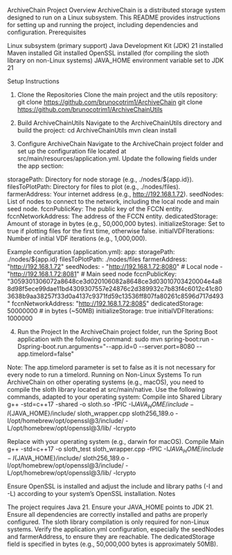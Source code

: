 ArchiveChain Project
Overview
ArchiveChain is a distributed storage system designed to run on a Linux subsystem. This README provides instructions for setting up and running the project, including dependencies and configuration.
Prerequisites

Linux subsystem (primary support)
Java Development Kit (JDK) 21 installed
Maven installed
Git installed
OpenSSL installed (for compiling the sloth library on non-Linux systems)
JAVA_HOME environment variable set to JDK 21

Setup Instructions
1. Clone the Repositories
Clone the main project and the utils repository:
git clone https://github.com/brunocotrim1/ArchiveChain
git clone https://github.com/brunocotrim1/ArchiveChainUtils

2. Build ArchiveChainUtils
Navigate to the ArchiveChainUtils directory and build the project:
cd ArchiveChainUtils
mvn clean install

3. Configure ArchiveChain
Navigate to the ArchiveChain project folder and set up the configuration file located at src/main/resources/application.yml. Update the following fields under the app section:

storagePath: Directory for node storage (e.g., ./nodes/${app.id}).
filesToPlotPath: Directory for files to plot (e.g., ./nodes/files).
farmerAddress: Your internet address (e.g., http://192.168.1.72).
seedNodes: List of nodes to connect to the network, including the local node and main seed node.
fccnPublicKey: The public key of the FCCN entity.
fccnNetworkAddress: The address of the FCCN entity.
dedicatedStorage: Amount of storage in bytes (e.g., 50,000,000 bytes).
initializeStorage: Set to true if plotting files for the first time, otherwise false.
initialVDFIterations: Number of initial VDF iterations (e.g., 1,000,000).

Example configuration (application.yml):
app:
  storagePath: ./nodes/${app.id}
  filesToPlotPath: ./nodes/files
  farmerAddress: "http://192.168.1.72"
  seedNodes:
    - "http://192.168.1.72:8080" # Local node
    - "http://192.168.1.72:8081" # Main seed node
  fccnPublicKey: "3059301306072a8648ce3d020106082a8648ce3d03010703420004e4a88d98f5ece99dae11bd4309307557e24876c2d389932c7b83f4c6012c41c803638b9aa38257f33d0a4137c9371fd59c13536ff807fa80261c8596d717d493"
  fccnNetworkAddress: "http://192.168.1.72:8085"
  dedicatedStorage: 50000000 # in bytes (~50MB)
  initializeStorage: true
  initialVDFIterations: 1000000

4. Run the Project
In the ArchiveChain project folder, run the Spring Boot application with the following command:
sudo mvn spring-boot:run -Dspring-boot.run.arguments="--app.id=0 --server.port=8080 --app.timelord=false"

Note: The app.timelord parameter is set to false as it is not necessary for every node to run a timelord.
Running on Non-Linux Systems
To run ArchiveChain on other operating systems (e.g., macOS), you need to compile the sloth library located at src/main/native. Use the following commands, adapted to your operating system:
Compile into Shared Library
g++ -std=c++17 -shared -o sloth.so -fPIC -I${JAVA_HOME}/include -I${JAVA_HOME}/include/<os> sloth_wrapper.cpp sloth256_189.o -I/opt/homebrew/opt/openssl@3/include/ -L/opt/homebrew/opt/openssl@3/lib/ -lcrypto

Replace <os> with your operating system (e.g., darwin for macOS).
Compile Main
g++ -std=c++17 -o sloth_test sloth_wrapper.cpp -fPIC -I${JAVA_HOME}/include -I${JAVA_HOME}/include/<os> sloth256_189.o -I/opt/homebrew/opt/openssl@3/include/ -L/opt/homebrew/opt/openssl@3/lib/ -lcrypto

Ensure OpenSSL is installed and adjust the include and library paths (-I and -L) according to your system’s OpenSSL installation.
Notes

The project requires Java 21. Ensure your JAVA_HOME points to JDK 21.
Ensure all dependencies are correctly installed and paths are properly configured.
The sloth library compilation is only required for non-Linux systems.
Verify the application.yml configuration, especially the seedNodes and farmerAddress, to ensure they are reachable.
The dedicatedStorage field is specified in bytes (e.g., 50,000,000 bytes is approximately 50MB).

